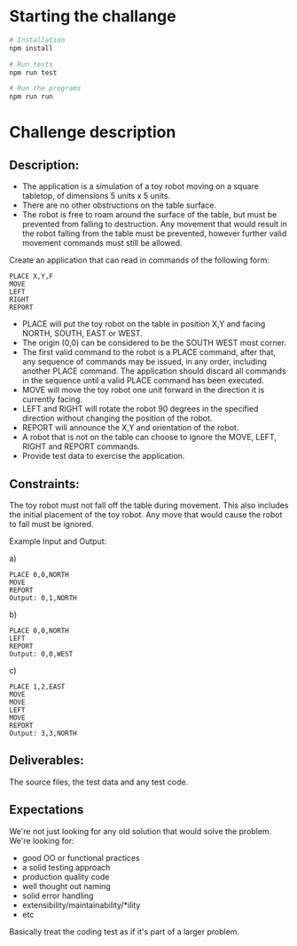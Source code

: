 
# Starting the challange 

```bash
# Installation 
npm install

# Run tests
npm run test

# Run the programs
npm run run

```

# Challenge description 

## Description:

* The application is a simulation of a toy robot moving on a square tabletop, of dimensions 5 units x 5 units.
* There are no other obstructions on the table surface.
* The robot is free to roam around the surface of the table, but must be prevented from falling to destruction. Any movement
that would result in the robot falling from the table must be prevented, however further valid movement commands must still
be allowed.

Create an application that can read in commands of the following form:

```
PLACE X,Y,F
MOVE
LEFT
RIGHT
REPORT
```

* PLACE will put the toy robot on the table in position X,Y and facing NORTH, SOUTH, EAST or WEST.
* The origin (0,0) can be considered to be the SOUTH WEST most corner.
* The first valid command to the robot is a PLACE command, after that, any sequence of commands may be issued, in any order, including another PLACE command. The application should discard all commands in the sequence until a valid PLACE command has been executed.
* MOVE will move the toy robot one unit forward in the direction it is currently facing.
* LEFT and RIGHT will rotate the robot 90 degrees in the specified direction without changing the position of the robot.
* REPORT will announce the X,Y and orientation of the robot.
* A robot that is not on the table can choose to ignore the MOVE, LEFT, RIGHT and REPORT commands.
* Provide test data to exercise the application.

## Constraints:

The toy robot must not fall off the table during movement. This also includes the initial placement of the toy robot.
Any move that would cause the robot to fall must be ignored.

Example Input and Output:

a)
```
PLACE 0,0,NORTH
MOVE
REPORT
Output: 0,1,NORTH
```

b)
```
PLACE 0,0,NORTH
LEFT
REPORT
Output: 0,0,WEST
```

c)
```
PLACE 1,2,EAST
MOVE
MOVE
LEFT
MOVE
REPORT
Output: 3,3,NORTH
```

## Deliverables:

The source files, the test data and any test code.

## Expectations

We're not just looking for any old solution that would solve the problem. We're looking for:

- good OO or functional practices
- a solid testing approach
- production quality code
- well thought out naming
- solid error handling
- extensibility/maintainability/*ility
- etc

Basically treat the coding test as if it's part of a larger problem.





